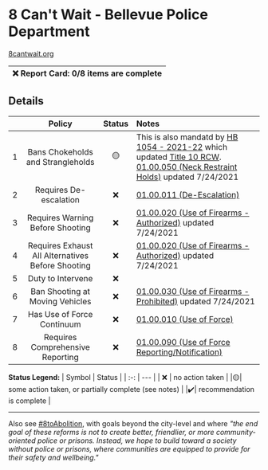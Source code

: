 # 8 Can't Wait - Bellevue Police Department

[8cantwait.org](https://8cantwait.org/)

<!---
| :heavy_check_mark: Report Card: 8/8 items are complete |
| :-: |

| :yellow_circle: Report Card: 4/8items are complete |
| :-: |
--->

| :x: Report Card: 0/8 items are complete |
| :-: |

## Details

|   | Policy | Status | Notes |
|:-:|   :-:  |  :-:   | :--   |
| 1 | Bans Chokeholds and Strangleholds | :yellow_circle: | This is also mandatd by [HB 1054 - 2021-22](https://app.leg.wa.gov/billsummary?billnumber=1054&year=2021) which updated [Title 10 RCW](https://apps.leg.wa.gov/RCW/default.aspx?Cite=10). [01.00.050 (Neck Restraint Holds)](https://public.powerdms.com/bellpd/tree/documents/1760) updated 7/24/2021 |
| 2 | Requires De-escalation | :x: |  [01.00.011 (De-Escalation)](https://public.powerdms.com/bellpd/tree/documents/2334783)  |
| 3 | Requires Warning Before Shooting | :x: | [01.00.020 (Use of Firearms - Authorized)](https://public.powerdms.com/bellpd/tree/documents/1757) updated 7/24/2021 |
| 4 | Requires Exhaust All Alternatives Before Shooting | :x: | [01.00.020 (Use of Firearms - Authorized)](https://public.powerdms.com/bellpd/tree/documents/1757) updated 7/24/2021  |
| 5 | Duty to Intervene | :x: |  |
| 6 | Ban Shooting at Moving Vehicles | :x: | [01.00.030 (Use of Firearms - Prohibited)](https://public.powerdms.com/bellpd/tree/documents/1758)  updated 7/24/2021 |
| 7 | Has Use of Force Continuum | :x: | [01.00.010 (Use of Force)](https://public.powerdms.com/bellpd/tree/documents/1756) |
| 8 | Requires Comprehensive Reporting | :x: | [01.00.090 (Use of Force Reporting/Notification)](https://public.powerdms.com/bellpd/tree/documents/1764) |

**Status Legend:**
| Symbol | Status |
|   :-:  |  ---   |
| :x: | no action taken |
|:yellow_circle:| some action taken, or partially complete (see notes) |
|:heavy_check_mark:| recommendation is complete |

---

Also see [#8toAbolition](https://www.8toabolition.com/), with goals beyond the city-level and where *"the end goal of these reforms is not to create better, friendlier, or more community-oriented police or prisons. Instead, we hope to build toward a society without police or prisons, where communities are equipped to provide for their safety and wellbeing."*
